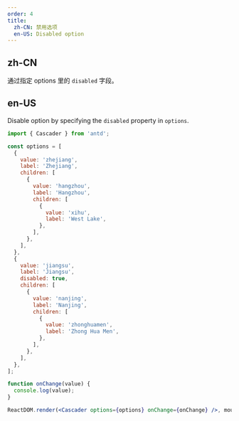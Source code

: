 ```yaml
---
order: 4
title:
  zh-CN: 禁用选项
  en-US: Disabled option
---
```


## zh-CN

通过指定 options 里的 `disabled` 字段。

## en-US

Disable option by specifying the `disabled` property in `options`.

```jsx
import { Cascader } from 'antd';

const options = [
  {
    value: 'zhejiang',
    label: 'Zhejiang',
    children: [
      {
        value: 'hangzhou',
        label: 'Hangzhou',
        children: [
          {
            value: 'xihu',
            label: 'West Lake',
          },
        ],
      },
    ],
  },
  {
    value: 'jiangsu',
    label: 'Jiangsu',
    disabled: true,
    children: [
      {
        value: 'nanjing',
        label: 'Nanjing',
        children: [
          {
            value: 'zhonghuamen',
            label: 'Zhong Hua Men',
          },
        ],
      },
    ],
  },
];

function onChange(value) {
  console.log(value);
}

ReactDOM.render(<Cascader options={options} onChange={onChange} />, mountNode);
```
